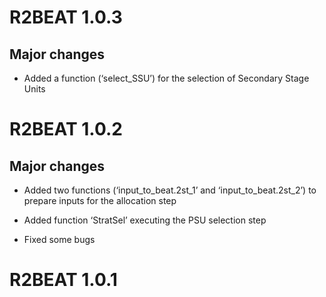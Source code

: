 
<!-- NEWS.md is generated from NEWS.Rmd. Please edit NEWS.Rmd file -->

# R2BEAT 1.0.3

## Major changes

-   Added a function (‘select\_SSU’) for the selection of Secondary
    Stage Units

# R2BEAT 1.0.2

## Major changes

-   Added two functions (‘input\_to\_beat.2st\_1’ and
    ‘input\_to\_beat.2st\_2’) to prepare inputs for the allocation step

-   Added function ‘StratSel’ executing the PSU selection step

-   Fixed some bugs

# R2BEAT 1.0.1
